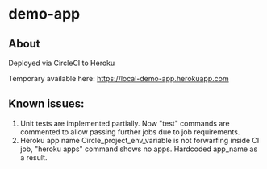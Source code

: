 # demo-app
## About
Deployed via CircleCI to Heroku

Temporary available here:
    https://local-demo-app.herokuapp.com

## Known issues:
1) Unit tests are implemented partially.
    Now "test" commands are commented to allow passing further jobs due to job requirements.
2) Heroku app name Circle_project_env_variable is not forwarfing inside CI job, "heroku apps" command shows no apps.
    Hardcoded app_name as a result.
